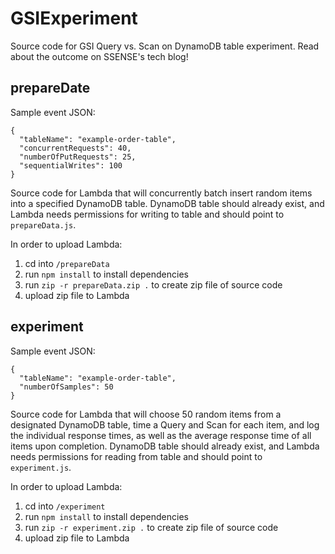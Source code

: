 # GSIExperiment
Source code for GSI Query vs. Scan on DynamoDB table experiment. Read about the outcome on SSENSE's tech blog!

## prepareDate

Sample event JSON:
```
{
  "tableName": "example-order-table",
  "concurrentRequests": 40,
  "numberOfPutRequests": 25,
  "sequentialWrites": 100
}
```

Source code for Lambda that will concurrently batch insert random items into a specified DynamoDB table.
DynamoDB table should already exist, and Lambda needs permissions for writing to table and should point to `prepareData.js`. 

In order to upload Lambda:
1. cd into `/prepareData`
2. run `npm install` to install dependencies
3. run `zip -r prepareData.zip .` to create zip file of source code
4. upload zip file to Lambda 

## experiment 

Sample event JSON:
```
{
  "tableName": "example-order-table",
  "numberOfSamples": 50
}
```

Source code for Lambda that will choose 50 random items from a designated DynamoDB table, time a Query and Scan for
each item, and log the individual response times, as well as the average response time of all items upon completion. 
DynamoDB table should already exist, and Lambda needs permissions for reading from table and should point to `experiment.js`.

In order to upload Lambda:
1. cd into `/experiment`
2. run `npm install` to install dependencies
3. run `zip -r experiment.zip .` to create zip file of source code
4. upload zip file to Lambda